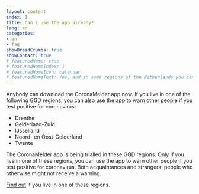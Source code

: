 ```yaml
---
layout: content
index: 1
title: Can I use the app already? 
lang: en
categories:
- en
- faq
showBreadCrumbs: true
showContact: true
# featuredHome: true
# featuredHomeIndex: 1
# featuredHomeIcon: calendar
# featuredHomeText: Yes, and in some regions of the Netherlands you can already use the app to warn other people if you test positive for coronavirus.
---
```


Anybody can download the CoronaMelder app now. If you live in one of the following GGD regions, you can also use the app to warn other people if you test positive for coronavirus:
-	Drenthe
-	Gelderland-Zuid
-	IJsselland
-	Noord- en Oost-Gelderland
-	Twente

The CoronaMelder app is being trialled in these GGD regions. Only if you live in one of these regions, you can use the app to warn other people if you test positive for coronavirus. Both acquaintances and strangers: people who otherwise might not receive a warning.

<a href="https://www.regioatlas.nl/indelingen/indelingen_indeling/t/ggd_s" target="_blank" rel="noopener">Find out</a> if you live in one of these regions. 
